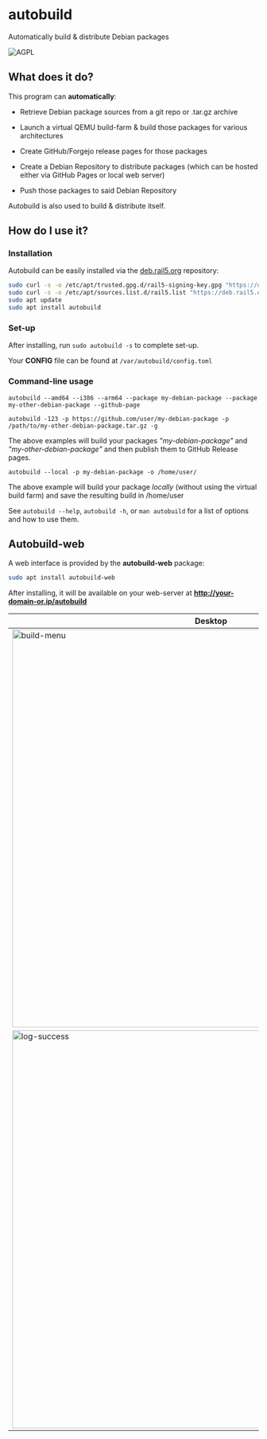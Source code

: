 # autobuild

Automatically build & distribute Debian packages

![AGPL](https://www.gnu.org/graphics/agplv3-with-text-162x68.png)

## What does it do?

This program can **automatically**:

- Retrieve Debian package sources from a git repo or .tar.gz archive

- Launch a virtual QEMU build-farm & build those packages for various architectures

- Create GitHub/Forgejo release pages for those packages

- Create a Debian Repository to distribute packages (which can be hosted either via GitHub Pages or local web server)

- Push those packages to said Debian Repository

Autobuild is also used to build & distribute itself.

## How do I use it?

### Installation

Autobuild can be easily installed via the [deb.rail5.org](https://deb.rail5.org) repository:

```sh
sudo curl -s -o /etc/apt/trusted.gpg.d/rail5-signing-key.gpg "https://deb.rail5.org/rail5-signing-key.gpg"
sudo curl -s -o /etc/apt/sources.list.d/rail5.list "https://deb.rail5.org/rail5.list"
sudo apt update
sudo apt install autobuild
```

### Set-up

After installing, run `sudo autobuild -s` to complete set-up.

Your **CONFIG** file can be found at `/var/autobuild/config.toml`

### Command-line usage

```
autobuild --amd64 --i386 --arm64 --package my-debian-package --package my-other-debian-package --github-page
```

```
autobuild -123 -p https://github.com/user/my-debian-package -p /path/to/my-other-debian-package.tar.gz -g
```

The above examples will build your packages *"my-debian-package"* and *"my-other-debian-package"* and then publish them to GitHub Release pages.

```
autobuild --local -p my-debian-package -o /home/user/
```

The above example will build your package *locally* (without using the virtual build farm) and save the resulting build in /home/user

See `autobuild --help`, `autobuild -h`, or `man autobuild` for a list of options and how to use them.

## Autobuild-web

A web interface is provided by the **autobuild-web** package:

```sh
sudo apt install autobuild-web
```

After installing, it will be available on your web-server at **http://your-domain-or.ip/autobuild**

| Desktop                                                                                                               | Mobile                                                                                                                        |
| --------------------------------------------------------------------------------------------------------------------- | ----------------------------------------------------------------------------------------------------------------------------- |
| <img title="" src="https://rail5.org/autobuild/autobuild-web-build-menu.png" alt="build-menu" width="800">            | <img title="" src="https://rail5.org/autobuild/autobuild-web-mobile-build-menu.jpeg" alt="build-menu" width="200">            |
| <img src="https://rail5.org/autobuild/autobuild-web-log-build-successful.png" title="" alt="log-success" width="800"> | <img src="https://rail5.org/autobuild/autobuild-web-mobile-log-build-successful.jpeg" title="" alt="log-success" width="200"> |

